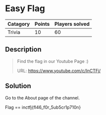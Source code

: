 # Easy Flag

Catagory | Points | Players solved
---------|--------|---------------
Trivia | 10 | 60

## Description

>Find the flag in our Youtube Page :)
>
>URL: https://www.youtube.com/c/InCTFj/

## Solution

Go to the About page of the channel.

Flag == inctfj{fl46_f0r_5ub5cr1p710n}
